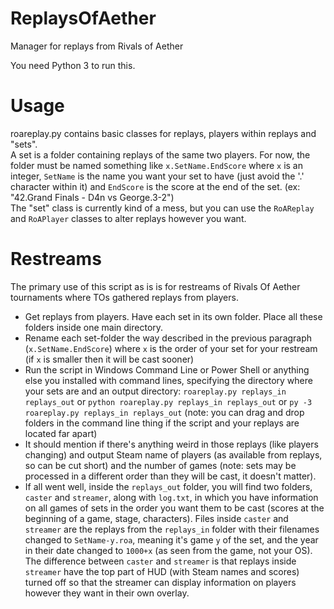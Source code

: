 # ReplaysOfAether
Manager for replays from Rivals of Aether

You need Python 3 to run this.


# Usage
roareplay.py contains basic classes for replays, players within replays and "sets".  
A set is a folder containing replays of the same two players. For now, the folder must be named something like `x.SetName.EndScore`  where `x` is an integer, `SetName` is the name you want your set to have (just avoid the '.' character within it) and `EndScore` is the score at the end of the set. (ex: "42.Grand Finals - D4n vs George.3-2")  
The "set" class is currently kind of a mess, but you can use the `RoAReplay` and `RoAPlayer` classes to alter replays however you want.

# Restreams
The primary use of this script as is is for restreams of Rivals Of Aether tournaments where TOs gathered replays from players. 
* Get replays from players. Have each set in its own folder. Place all these folders inside one main directory.
* Rename each set-folder the way described in the previous paragraph (`x.SetName.EndScore`) where `x` is the order of your set for your restream (if `x` is smaller then it will be cast sooner)
* Run the script in Windows Command Line or Power Shell or anything else you installed with command lines, specifying the directory where your sets are and an output directory: `roareplay.py replays_in replays_out` or `python roareplay.py replays_in replays_out` or `py -3 roareplay.py replays_in replays_out` (note: you can drag and drop folders in the command line thing if the script and your replays are located far apart)
* It should mention if there's anything weird in those replays (like players changing) and output Steam name of players (as available from replays, so can be cut short) and the number of games (note: sets may be processed in a different order than they will be cast, it doesn't matter).
* If all went well, inside the `replays_out` folder, you will find two folders, `caster` and `streamer`, along with `log.txt`, in which you have information on all games of sets in the order you want them to be cast (scores at the beginning of a game, stage, characters). Files inside `caster` and `streamer` are the replays from the `replays_in` folder with their filenames changed to `SetName-y.roa`, meaning it's game `y` of the set, and the year in their date changed to `1000+x` (as seen from the game, not your OS). The difference between `caster` and `streamer` is that replays inside `streamer` have the top part of HUD (with Steam names and scores) turned off so that the streamer can display information on players however they want in their own overlay.
